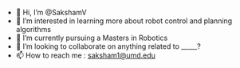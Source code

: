 - 👋 Hi, I’m @SakshamV
- 👀 I’m interested in learning more about robot control and planning algorithms
- 🌱 I’m currently pursuing a Masters in Robotics
- 💞️ I’m looking to collaborate on anything related to _____?
- 📫 How to reach me : saksham1@umd.edu

<!---
SakshamV/SakshamV is a ✨ special ✨ repository because its `README.md` (this file) appears on your GitHub profile.
You can click the Preview link to take a look at your changes.
--->
